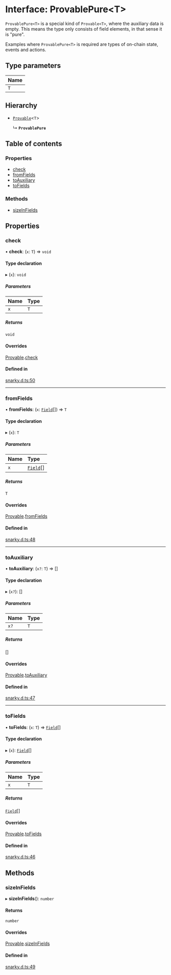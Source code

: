 # Interface: ProvablePure<T\>

`ProvablePure<T>` is a special kind of `Provable<T>`, where the auxiliary data is empty. This means the type only consists of field elements,
in that sense it is "pure".

Examples where `ProvablePure<T>` is required are types of on-chain state, events and actions.

## Type parameters

| Name |
| :------ |
| `T` |

## Hierarchy

- [`Provable`](Provable.md)<`T`\>

  ↳ **`ProvablePure`**

## Table of contents

### Properties

- [check](ProvablePure.md#check)
- [fromFields](ProvablePure.md#fromfields)
- [toAuxiliary](ProvablePure.md#toauxiliary)
- [toFields](ProvablePure.md#tofields)

### Methods

- [sizeInFields](ProvablePure.md#sizeinfields)

## Properties

### check

• **check**: (`x`: `T`) => `void`

#### Type declaration

▸ (`x`): `void`

##### Parameters

| Name | Type |
| :------ | :------ |
| `x` | `T` |

##### Returns

`void`

#### Overrides

[Provable](Provable.md).[check](Provable.md#check)

#### Defined in

[snarky.d.ts:50](https://github.com/o1-labs/snarkyjs/blob/3779d0f/src/snarky.d.ts#L50)

___

### fromFields

• **fromFields**: (`x`: [`Field`](../classes/Field.md)[]) => `T`

#### Type declaration

▸ (`x`): `T`

##### Parameters

| Name | Type |
| :------ | :------ |
| `x` | [`Field`](../classes/Field.md)[] |

##### Returns

`T`

#### Overrides

[Provable](Provable.md).[fromFields](Provable.md#fromfields)

#### Defined in

[snarky.d.ts:48](https://github.com/o1-labs/snarkyjs/blob/3779d0f/src/snarky.d.ts#L48)

___

### toAuxiliary

• **toAuxiliary**: (`x?`: `T`) => []

#### Type declaration

▸ (`x?`): []

##### Parameters

| Name | Type |
| :------ | :------ |
| `x?` | `T` |

##### Returns

[]

#### Overrides

[Provable](Provable.md).[toAuxiliary](Provable.md#toauxiliary)

#### Defined in

[snarky.d.ts:47](https://github.com/o1-labs/snarkyjs/blob/3779d0f/src/snarky.d.ts#L47)

___

### toFields

• **toFields**: (`x`: `T`) => [`Field`](../classes/Field.md)[]

#### Type declaration

▸ (`x`): [`Field`](../classes/Field.md)[]

##### Parameters

| Name | Type |
| :------ | :------ |
| `x` | `T` |

##### Returns

[`Field`](../classes/Field.md)[]

#### Overrides

[Provable](Provable.md).[toFields](Provable.md#tofields)

#### Defined in

[snarky.d.ts:46](https://github.com/o1-labs/snarkyjs/blob/3779d0f/src/snarky.d.ts#L46)

## Methods

### sizeInFields

▸ **sizeInFields**(): `number`

#### Returns

`number`

#### Overrides

[Provable](Provable.md).[sizeInFields](Provable.md#sizeinfields)

#### Defined in

[snarky.d.ts:49](https://github.com/o1-labs/snarkyjs/blob/3779d0f/src/snarky.d.ts#L49)
